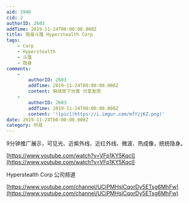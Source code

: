 ```yaml
---
aid: 1946
cid: 2
authorID: 2603
addTime: 2019-11-24T00:00:00.000Z
title: 隐身斗篷 Hyperstealth Corp
tags:
    - Corp
    - Hyperstealth
    - 斗篷
    - 隐身
comments:
    -
        authorID: 2603
        addTime: 2019-11-24T00:00:00.000Z
        content: 麻烦改下分类 分享发现
    -
        authorID: 2603
        addTime: 2019-11-24T00:00:00.000Z
        content: '![pic](https://i.imgur.com/mfYzjKZ.png)'
date: 2019-11-24T00:00:00.000Z
category: 时政
---
```


9分钟推广展示，可见光、近紫外线、近红外线、微波、热成像，统统隐身。

[https://www.youtube.com/watch?v=VFp1KY5KqcI](https://www.youtube.com/watch?v=VFp1KY5KqcI)

Hyperstealth Corp 公司频道

[https://www.youtube.com/channel/UCiPMHslCqorDy5ETsg6MhFw](https://www.youtube.com/channel/UCiPMHslCqorDy5ETsg6MhFw)
